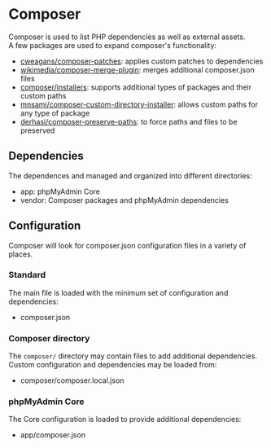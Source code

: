 # Composer
Composer is used to list PHP dependencies as well as external assets.  
A few packages are used to expand composer's functionality:
- [cweagans/composer-patches](https://github.com/cweagans/composer-patches): applies custom patches to dependencies
- [wikimedia/composer-merge-plugin](https://github.com/wikimedia/composer-merge-plugin): merges additional composer.json files
- [composer/installers](https://github.com/composer/installers): supports additional types of packages and their custom paths
- [mnsami/composer-custom-directory-installer](https://github.com/mnsami/composer-custom-directory-installer): allows custom paths for any type of package
- [derhasi/composer-preserve-paths](https://github.com/derhasi/composer-preserve-paths): to force paths and files to be preserved

## Dependencies
The dependences and managed and organized into different directories:
- app: phpMyAdmin Core
- vendor: Composer packages and phpMyAdmin dependencies

## Configuration
Composer will look for composer.json configuration files in a variety of places.  

### Standard
The main file is loaded with the minimum set of configuration and dependencies:
- composer.json

### Composer directory
The `composer/` directory may contain files to add additional dependencies. 
Custom configuration and dependencies may be loaded from:
- composer/composer.local.json

### phpMyAdmin Core
The Core configuration is loaded to provide additional dependencies:
- app/composer.json
